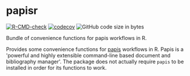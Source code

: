 # papisr

[![R-CMD-check](https://github.com/stasvlasov/papisr/workflows/R-CMD-check/badge.svg)](https://github.com/stasvlasov/papisr/actions)
[![codecov](https://codecov.io/gh/stasvlasov/papisr/branch/master/graph/badge.svg?token=1HD07SWHSH)](https://codecov.io/gh/stasvlasov/papisr)
![GitHub code size in bytes](https://img.shields.io/github/languages/code-size/stasvlasov/papisr)

Bundle of convenience functions for papis workflows in R.

Provides some convenience functions for [papis](https://github.com/papis/papis) workflows in R. Papis is a 'powerful and highly extensible command-line based document and bibliography manager'. The package does not actually require `papis` to be installed in order for its functions to work.

